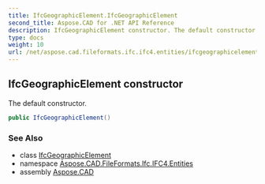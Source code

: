```yaml
---
title: IfcGeographicElement.IfcGeographicElement
second_title: Aspose.CAD for .NET API Reference
description: IfcGeographicElement constructor. The default constructor
type: docs
weight: 10
url: /net/aspose.cad.fileformats.ifc.ifc4.entities/ifcgeographicelement/ifcgeographicelement/
---
```

## IfcGeographicElement constructor

The default constructor.

```csharp
public IfcGeographicElement()
```

### See Also

* class [IfcGeographicElement](../)
* namespace [Aspose.CAD.FileFormats.Ifc.IFC4.Entities](../../ifcgeographicelement/)
* assembly [Aspose.CAD](../../../)


